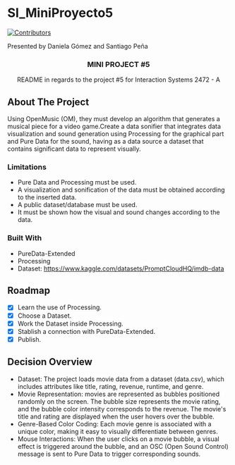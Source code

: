 # SI_MiniProyecto5

[contributors-shield]: https://img.shields.io/github/contributors/basicallydanny/SI_MiniProyecto5.svg?style=for-the-badge
[contributors-url]: https://github.com/basicallydanny/SI_MiniProyecto5/graphs/contributors
[![Contributors][contributors-shield]][contributors-url]

<div align="left">
Presented by Daniela Gómez and Santiago Peña
</div>

<!-- PROJECT -->

<h3 align="center">MINI PROJECT #5</h3>
  <p align="center">
    README in regards to the project #5 for Interaction Systems 2472 - A
  </p>
</div>

## About The Project

Using OpenMusic (OM), they must develop an algorithm that generates a musical piece for a video game.Create a data sonifier that integrates data visualization and sound generation using Processing for the graphical part and Pure Data for the sound, having as a data source a dataset that contains significant data to represent visually.

### Limitations

* Pure Data and Processing must be used.
* A visualization and sonification of the data must be obtained according to the inserted data.
* A public dataset/database must be used.
* It must be shown how the visual and sound changes according to the data.

### Built With

* PureData-Extended
* Processing
* Dataset: https://www.kaggle.com/datasets/PromptCloudHQ/imdb-data

## Roadmap

- [X] Learn the use of Processing.
- [X] Choose a Dataset.
- [X] Work the Dataset inside Processing. 
- [X] Stablish a connection with PureData-Extended.
- [X] Publish.

## Decision Overview

*  Dataset: The project loads movie data from a dataset (data.csv), which includes attributes like title, rating, revenue, runtime, and genre.
* Movie Representation: movies are represented as bubbles positioned randomly on the screen. The bubble size represents the movie rating, and the bubble color intensity corresponds to the revenue. The movie's title and rating are displayed when the user hovers over the bubble.
* Genre-Based Color Coding: Each movie genre is associated with a unique color, making it easy to visually differentiate between genres.
* Mouse Interactions: When the user clicks on a movie bubble, a visual effect is triggered around the bubble, and an OSC (Open Sound Control) message is sent to Pure Data to trigger corresponding sounds.
